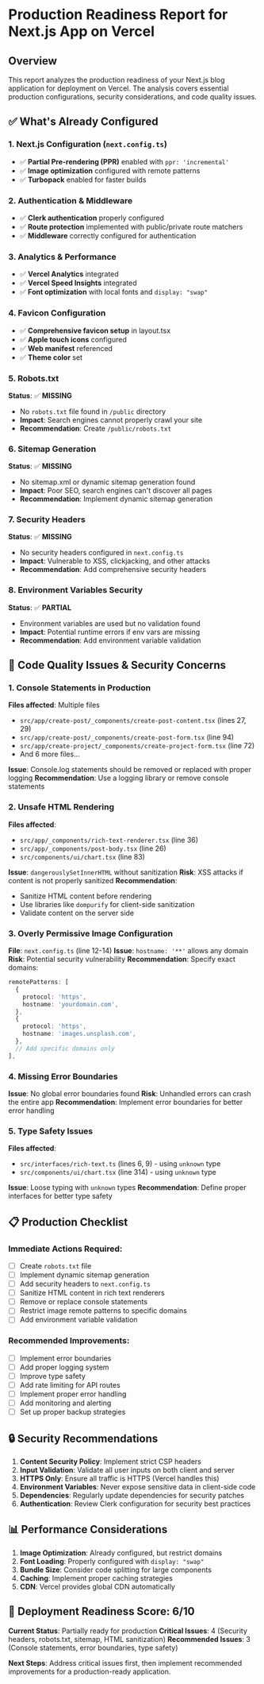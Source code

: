 # Production Readiness Report for Next.js App on Vercel

## Overview
This report analyzes the production readiness of your Next.js blog application for deployment on Vercel. The analysis covers essential production configurations, security considerations, and code quality issues.

## ✅ What's Already Configured

### 1. Next.js Configuration (`next.config.ts`)
- ✅ **Partial Pre-rendering (PPR)** enabled with `ppr: 'incremental'`
- ✅ **Image optimization** configured with remote patterns
- ✅ **Turbopack** enabled for faster builds

### 2. Authentication & Middleware
- ✅ **Clerk authentication** properly configured
- ✅ **Route protection** implemented with public/private route matchers
- ✅ **Middleware** correctly configured for authentication

### 3. Analytics & Performance
- ✅ **Vercel Analytics** integrated
- ✅ **Vercel Speed Insights** integrated
- ✅ **Font optimization** with local fonts and `display: "swap"`

### 4. Favicon Configuration
- ✅ **Comprehensive favicon setup** in layout.tsx
- ✅ **Apple touch icons** configured
- ✅ **Web manifest** referenced
- ✅ **Theme color** set

### 5. Robots.txt
**Status**: ✅ **MISSING**
- No `robots.txt` file found in `/public` directory
- **Impact**: Search engines cannot properly crawl your site
- **Recommendation**: Create `/public/robots.txt`

### 6. Sitemap Generation
**Status**: ✅ **MISSING**
- No sitemap.xml or dynamic sitemap generation found
- **Impact**: Poor SEO, search engines can't discover all pages
- **Recommendation**: Implement dynamic sitemap generation

### 7. Security Headers
**Status**: ✅ **MISSING**
- No security headers configured in `next.config.ts`
- **Impact**: Vulnerable to XSS, clickjacking, and other attacks
- **Recommendation**: Add comprehensive security headers

### 8. Environment Variables Security
**Status**: ✅ **PARTIAL**
- Environment variables are used but no validation found
- **Impact**: Potential runtime errors if env vars are missing
- **Recommendation**: Add environment variable validation



## 🚨 Code Quality Issues & Security Concerns

### 1. Console Statements in Production
**Files affected**: Multiple files
- `src/app/create-post/_components/create-post-content.tsx` (lines 27, 29)
- `src/app/create-post/_components/create-post-form.tsx` (line 94)
- `src/app/create-project/_components/create-project-form.tsx` (line 72)
- And 6 more files...

**Issue**: Console.log statements should be removed or replaced with proper logging
**Recommendation**: Use a logging library or remove console statements

### 2. Unsafe HTML Rendering
**Files affected**:
- `src/app/_components/rich-text-renderer.tsx` (line 36)
- `src/app/_components/post-body.tsx` (line 26)
- `src/components/ui/chart.tsx` (line 83)

**Issue**: `dangerouslySetInnerHTML` without sanitization
**Risk**: XSS attacks if content is not properly sanitized
**Recommendation**: 
- Sanitize HTML content before rendering
- Use libraries like `dompurify` for client-side sanitization
- Validate content on the server side

### 3. Overly Permissive Image Configuration
**File**: `next.config.ts` (line 12-14)
**Issue**: `hostname: '**'` allows any domain
**Risk**: Potential security vulnerability
**Recommendation**: Specify exact domains:
```typescript
remotePatterns: [
  {
    protocol: 'https',
    hostname: 'yourdomain.com',
  },
  {
    protocol: 'https',
    hostname: 'images.unsplash.com',
  },
  // Add specific domains only
],
```

### 4. Missing Error Boundaries
**Issue**: No global error boundaries found
**Risk**: Unhandled errors can crash the entire app
**Recommendation**: Implement error boundaries for better error handling

### 5. Type Safety Issues
**Files affected**:
- `src/interfaces/rich-text.ts` (lines 6, 9) - using `unknown` type
- `src/components/ui/chart.tsx` (line 314) - using `unknown` type

**Issue**: Loose typing with `unknown` types
**Recommendation**: Define proper interfaces for better type safety

## 📋 Production Checklist

### Immediate Actions Required:
- [ ] Create `robots.txt` file
- [ ] Implement dynamic sitemap generation
- [ ] Add security headers to `next.config.ts`
- [ ] Sanitize HTML content in rich text renderers
- [ ] Remove or replace console statements
- [ ] Restrict image remote patterns to specific domains
- [ ] Add environment variable validation

### Recommended Improvements:
- [ ] Implement error boundaries
- [ ] Add proper logging system
- [ ] Improve type safety
- [ ] Add rate limiting for API routes
- [ ] Implement proper error handling
- [ ] Add monitoring and alerting
- [ ] Set up proper backup strategies

## 🔒 Security Recommendations

1. **Content Security Policy**: Implement strict CSP headers
2. **Input Validation**: Validate all user inputs on both client and server
3. **HTTPS Only**: Ensure all traffic is HTTPS (Vercel handles this)
4. **Environment Variables**: Never expose sensitive data in client-side code
5. **Dependencies**: Regularly update dependencies for security patches
6. **Authentication**: Review Clerk configuration for security best practices

## 📊 Performance Considerations

1. **Image Optimization**: Already configured, but restrict domains
2. **Font Loading**: Properly configured with `display: "swap"`
3. **Bundle Size**: Consider code splitting for large components
4. **Caching**: Implement proper caching strategies
5. **CDN**: Vercel provides global CDN automatically

## 🚀 Deployment Readiness Score: 6/10

**Current Status**: Partially ready for production
**Critical Issues**: 4 (Security headers, robots.txt, sitemap, HTML sanitization)
**Recommended Issues**: 3 (Console statements, error boundaries, type safety)

**Next Steps**: Address critical issues first, then implement recommended improvements for a production-ready application.